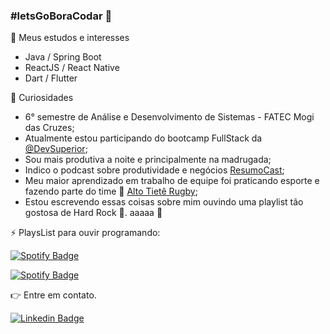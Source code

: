 ### #letsGoBoraCodar :rocket:

<!--
**biacoelho/biacoelho** is a ✨ _special_ ✨ repository because its `README.md` (this file) appears on your GitHub profile.

Here are some ideas to get you started:

- 🔭 I’m currently working on ...
- 🌱 I’m currently learning ...
- 👯 I’m looking to collaborate on ...
- 🤔 I’m looking for help with ...
- 💬 Ask me about ...
- 📫 How to reach me: ...
- 😄 Pronouns: ...
- ⚡ Fun fact: ...


[![Youtube Badge](https://img.shields.io/badge/-YouTube-FF0000)](https://www.youtube.com/user/BeatrizDadalto25/)
[![Linkedin Badge](https://img.shields.io/badge/-Linkedin-%230080ff)](https://www.linkedin.com/in/biacoelho/)
-->

:dart: Meus estudos e interesses
- Java / Spring Boot
- ReactJS / React Native
- Dart / Flutter


💎 Curiosidades

- 6° semestre de Análise e Desenvolvimento de Sistemas - FATEC Mogi das Cruzes;
- Atualmente estou participando do bootcamp FullStack da [@DevSuperior](https://devsuperior.com.br);
- Sou mais produtiva a noite e principalmente na madrugada;
- Indico o podcast sobre produtividade e negócios [ResumoCast](https://www.resumocast.com.br);
- Meu maior aprendizado em trabalho de equipe foi praticando esporte e fazendo parte do time 🏉 [Alto Tietê Rugby](https://www.instagram.com/altotieterugby);
- Estou escrevendo essas coisas sobre mim ouvindo uma playlist tão gostosa de Hard Rock 🤘. aaaaa 🥰

⚡ PlaysList para ouvir programando:

[![Spotify Badge](https://img.shields.io/badge/Instrumental%20Madness-Spotify-sucess)](https://open.spotify.com/playlist/37i9dQZF1DWUk47CLxI4Uo?si=KC8xEY-XQ52UUYx0iqBcFA)


[![Spotify Badge](https://img.shields.io/badge/Vampire%20Party-Spotify-sucess)](https://open.spotify.com/playlist/16aetRuek20SdGN5L8Gi41?si=Vf5jJ0KeQT-KBj86O0kKYA)

👉 Entre em contato.



[![Linkedin Badge](https://img.shields.io/badge/-LinkedIn-blue?style=for-the-badge&logo=Linkedin&logoColor=white&link=https://www.linkedin.com/in/biacoelho)](https://www.linkedin.com/in/biacoelho)
